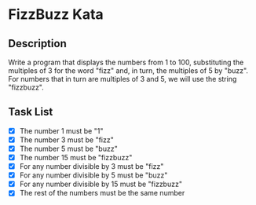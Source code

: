 # FizzBuzz Kata

## Description
Write a program that displays the numbers from 1 to 100, substituting the multiples of 3 for the word "fizz" and, in
turn, the multiples of 5 by "buzz". For numbers that in turn are multiples of 3 and 5, we will use the string "fizzbuzz".

## Task List
- [x] The number 1 must be "1"
- [x] The number 3 must be "fizz"
- [x] The number 5 must be "buzz"
- [x] The number 15 must be "fizzbuzz"
- [x] For any number divisible by 3 must be "fizz"
- [x] For any number divisible by 5 must be "buzz"
- [x] For any number divisible by 15 must be "fizzbuzz"
- [x] The rest of the numbers must be the same number
